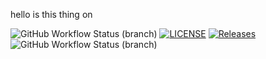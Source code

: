 hello is this thing on

![GitHub Workflow Status (branch)](https://img.shields.io/github/actions/workflow/status/kester99/Coursework/main.yml?branch=master)
[![LICENSE](https://img.shields.io/github/license/kester99/sem.svg?style=flat-square)](https://github.com/kester99/sem/blob/master/LICENSE)
[![Releases](https://img.shields.io/github/release/kester99/sem/all.svg?style=flat-square)](https://github.com/kester99/sem/releases)
![GitHub Workflow Status (branch)](https://img.shields.io/github/actions/workflow/status/kester99/sem/main.yml?branch=Group11Software)
